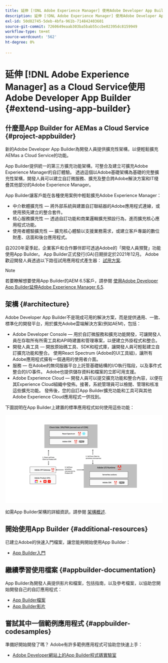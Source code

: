 ```yaml
---
title: 延伸 [!DNL Adobe Experience Manager] 使用Adobe Developer App Builderas a Cloud Service。
description: 延伸 [!DNL Adobe Experience Manager] 使用Adobe Developer App Builderas a Cloud Service。
exl-id: 50d82745-5deb-4bfa-961b-714842403601
source-git-commit: 7260649eaab303ba5bab55ccbe02395dc8159949
workflow-type: tm+mt
source-wordcount: '562'
ht-degree: 0%

---
```


# 延伸 [!DNL Adobe Experience Manager] as a Cloud Service使用Adobe Developer App Builder {#extend-using-app-builder}

## 什麼是App Builder for AEMas a Cloud Service {#project-appbuilder}

新的Adobe Developer App Builder為開發人員提供擴充性架構，以便輕鬆擴充AEMas a Cloud Service的功能。

App Builder提供統一的第三方擴充功能架構，可整合及建立可擴充Adobe Experience Manager的自訂體驗。 透過這個以Adobe基礎架構為基礎的完整擴充性架構，開發人員可以建立自訂微服務、擴充及整合跨Adobe解決方案和IT棧疊其他部分的Adobe Experience Manager。

App Builder讓客戶能在各種使用案例中輕鬆擴充Adobe Experience Manager：

* 中介軟體擴充性 — 將外部系統與建置自訂聯結器的Adobe應用程式連線，或使用預先建立的整合套件。
* 核心服務擴充性 — 透過自訂功能和商業邏輯擴充預設行為，進而擴充核心應用程式功能。
* 使用者體驗擴充性 — 擴充核心體驗以支援業務需求，或建立客戶專屬的數位財產、店面和後台應用程式。

自2020年夏季起，企業客戶和合作夥伴即可透過Adobe的「開發人員預覽」功能使用App Builder。 App Builder正式發行(GA)日期排定於2021年12月。 Adobe歡迎開發人員透過以下路徑試用應用程式產生器： [試用方案](https://developer.adobe.com/app-builder/trial/).

>[!NOTE]
>
> 若要瞭解想要使用App Builder的AEM 6.5客戶，請參閱 [使用Adobe Developer App Builder延伸Adobe Experience Manager 6.5](https://experienceleague.adobe.com/docs/experience-manager-65/developing/extending-aem/app-builder.html).

## 架構 {#architecture}

Adobe Developer App Builder不是現成可用的解決方案，而是提供通用、一致、標準化的開發平台，用於擴充Adobe雲端解決方案(例如AEM)，包括：

* Adobe Developer Console — 用於自訂微服務和擴充功能開發，可讓開發人員在存取所有所需工具和API時建置和管理專案，以便建立外掛程式和整合。
* 開發人員工具 — 開放原始碼工具、SDK和程式庫，讓開發人員可輕鬆建立自訂擴充功能和整合。 使用React Spectrum (Adobe的UI工具組)，讓所有Adobe應用程式擁有一個通用的使用者介面。
* 服務 — 在Adobe的無伺服器平台上託管基礎結構的I/O執行階段，以及事件式整合的I/O事件。 Adobe也提供儲存資料和檔案的立即可用支援。
* Adobe Experience Cloud — 開發人員可以提交擴充功能和整合內容，以便在其Experience Cloud組織中發佈。接著，系統管理員可以檢閱、管理和核准這些擴充功能。 發佈後，您的自訂App Builder擴充功能和工具可與其他Adobe Experience Cloud應用程式一併找到。

下圖說明在App Builder上建置的標準應用程式如何使用這些功能：

![架構](/help/implementing/developing/extending/assets/appbuilder-architecture.jpg)

如需App Builder架構的詳細資訊，請參閱 [架構概述](https://developer.adobe.com/app-builder/docs/guides/).

## 開始使用App Builder {#additional-resources}

已建立Adobe的快速入門檔案，讓您能夠開始使用App Builder：

* [App Builder入門](https://developer.adobe.com/app-builder/docs/getting_started/)

## 繼續學習使用檔案 {#appbuilder-documentation}

App Builder為開發人員提供影片和檔案，包括指南，以及參考檔案，以協助您開始開發自己的自訂應用程式：

* [App Builder檔案](https://developer.adobe.com/app-builder/docs/overview/)
* [App Builder影片](https://www.youtube.com/playlist?list=PLcVEYUqU7VRfDij-Jbjyw8S8EzW073F_o)

## 嘗試其中一個範例應用程式 {#appbuilder-codesamples}

準備好開始開發了嗎？ Adobe有許多範例應用程式可協助您快速上手：

* [Adobe Developer網站上的App Builder程式碼實驗室](https://developer.adobe.com/app-builder/docs/resources/)